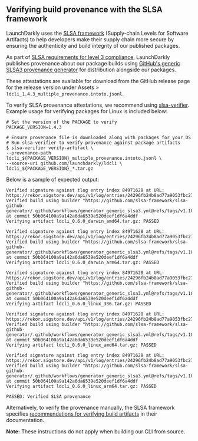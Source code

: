 ## Verifying build provenance with the SLSA framework

LaunchDarkly uses the [SLSA framework](https://slsa.dev/spec/v1.0/about) (Supply-chain Levels for Software Artifacts) to help developers make their supply chain more secure by ensuring the authenticity and build integrity of our published packages.

As part of [SLSA requirements for level 3 compliance](https://slsa.dev/spec/v1.0/requirements), LaunchDarkly publishes provenance about our package builds using [GitHub's generic SLSA3 provenance generator](https://github.com/slsa-framework/slsa-github-generator/blob/main/internal/builders/generic/README.md#generation-of-slsa3-provenance-for-arbitrary-projects) for distribution alongside our packages.

<!-- x-release-please-start-version -->
These attestations are available for download from the GitHub release page for the release version under Assets > `ldcli_1.4.3_multiple_provenance.intoto.jsonl`.
<!-- x-release-please-end -->

To verify SLSA provenance attestations, we recommend using [slsa-verifier](https://github.com/slsa-framework/slsa-verifier). Example usage for verifying packages for Linux is included below: 

<!-- x-release-please-start-version -->
```
# Set the version of the PACKAGE to verify
PACKAGE_VERSION=1.4.3
```
<!-- x-release-please-end -->

```
# Ensure provenance file is downloaded along with packages for your OS
# Run slsa-verifier to verify provenance against package artifacts 
$ slsa-verifier verify-artifact \
--provenance-path ldcli_${PACKAGE_VERSION}_multiple_provenance.intoto.jsonl \
--source-uri github.com/launchdarkly/ldcli \
ldcli_${PACKAGE_VERSION}_*.tar.gz
```

Below is a sample of expected output:
```
Verified signature against tlog entry index 84971628 at URL: https://rekor.sigstore.dev/api/v1/log/entries/24296fb24b8ad77a9053fbc27f7e695f7bcf705e69e3596a48e4759b9f9429725d4fec327c9d09bf
Verified build using builder "https://github.com/slsa-framework/slsa-github-generator/.github/workflows/generator_generic_slsa3.yml@refs/tags/v1.10.0" at commit 50b064100a9a142a6da6539e520deef1df6a4ddf
Verifying artifact ldcli_0.6.0_darwin_amd64.tar.gz: PASSED

Verified signature against tlog entry index 84971628 at URL: https://rekor.sigstore.dev/api/v1/log/entries/24296fb24b8ad77a9053fbc27f7e695f7bcf705e69e3596a48e4759b9f9429725d4fec327c9d09bf
Verified build using builder "https://github.com/slsa-framework/slsa-github-generator/.github/workflows/generator_generic_slsa3.yml@refs/tags/v1.10.0" at commit 50b064100a9a142a6da6539e520deef1df6a4ddf
Verifying artifact ldcli_0.6.0_darwin_arm64.tar.gz: PASSED

Verified signature against tlog entry index 84971628 at URL: https://rekor.sigstore.dev/api/v1/log/entries/24296fb24b8ad77a9053fbc27f7e695f7bcf705e69e3596a48e4759b9f9429725d4fec327c9d09bf
Verified build using builder "https://github.com/slsa-framework/slsa-github-generator/.github/workflows/generator_generic_slsa3.yml@refs/tags/v1.10.0" at commit 50b064100a9a142a6da6539e520deef1df6a4ddf
Verifying artifact ldcli_0.6.0_linux_386.tar.gz: PASSED

Verified signature against tlog entry index 84971628 at URL: https://rekor.sigstore.dev/api/v1/log/entries/24296fb24b8ad77a9053fbc27f7e695f7bcf705e69e3596a48e4759b9f9429725d4fec327c9d09bf
Verified build using builder "https://github.com/slsa-framework/slsa-github-generator/.github/workflows/generator_generic_slsa3.yml@refs/tags/v1.10.0" at commit 50b064100a9a142a6da6539e520deef1df6a4ddf
Verifying artifact ldcli_0.6.0_linux_amd64.tar.gz: PASSED

Verified signature against tlog entry index 84971628 at URL: https://rekor.sigstore.dev/api/v1/log/entries/24296fb24b8ad77a9053fbc27f7e695f7bcf705e69e3596a48e4759b9f9429725d4fec327c9d09bf
Verified build using builder "https://github.com/slsa-framework/slsa-github-generator/.github/workflows/generator_generic_slsa3.yml@refs/tags/v1.10.0" at commit 50b064100a9a142a6da6539e520deef1df6a4ddf
Verifying artifact ldcli_0.6.0_linux_arm64.tar.gz: PASSED

PASSED: Verified SLSA provenance
```

Alternatively, to verify the provenance manually, the SLSA framework specifies [recommendations for verifying build artifacts](https://slsa.dev/spec/v1.0/verifying-artifacts) in their documentation.

**Note:** These instructions do not apply when building our CLI from source. 
